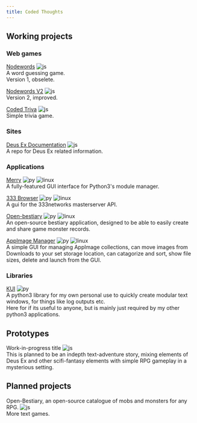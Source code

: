 ```yaml
---
title: Coded Thoughts
---
```


## Working projects

### Web games
[Nodewords](https://codedthoughts.github.io/nodewords/) ![js](https://img.shields.io/badge/Platform-Online-informational.svg?logo=html5)<br>
A word guessing game.<br>
Version 1, obselete.<br>

[Nodewords V2](https://codedthoughts.github.io/nodewords/) ![js](https://img.shields.io/badge/Platform-Online-informational.svg?logo=html5)<br> 
Version 2, improved.<br>

[Coded Triva](https://codedthoughts.github.io/trivia/) ![js](https://img.shields.io/badge/Platform-Online-informational.svg?logo=html5)<br> 
Simple trivia game.<br>

### Sites
[Deus Ex Documentation](https://deusexhq.github.io/) ![js](https://img.shields.io/badge/Platform-Online-informational.svg?logo=html5)<br> 
A repo for Deus Ex related information.<br>

### Applications
[Merry](https://github.com/Kaiz0r/Merry) ![py](https://img.shields.io/badge/Python-3.7%2B-informational.svg?logo=python) ![linux](https://img.shields.io/badge/Platform-Linux-informational.svg?logo=linux)<br> 
A fully-featured GUI interface for Python3's module manager.<br>

[333 Browser](https://github.com/Kaiz0r/333Browser) ![py](https://img.shields.io/badge/Python-3.7%2B-informational.svg?logo=python) ![linux](https://img.shields.io/badge/Platform-Linux-informational.svg?logo=linux) <br> 
A gui for the 333networks masterserver API.<br>

[Open-bestiary](https://github.com/Kaiz0r/open-bestiary) ![py](https://img.shields.io/badge/Python-3.7%2B-informational.svg?logo=python) ![linux](https://img.shields.io/badge/Platform-Linux-informational.svg?logo=linux) <br> 
An open-source bestiary application, designed to be able to easily create and share game monster records.<br>

[AppImage Manager](https://github.com/Kaiz0r/AppImages-Manager) ![py](https://img.shields.io/badge/Python-3.7%2B-informational.svg?logo=python) ![linux](https://img.shields.io/badge/Platform-Linux-informational.svg?logo=linux)<br> 
A simple GUI for managing AppImage collections, can move images from Downloads to your set storage location, can catagorize and sort, show file sizes, delete and launch from the GUI.<br>

### Libraries
[KUI](https://github.com/Kaiz0r/python3-kui) ![py](https://img.shields.io/badge/Python-3.7%2B-informational.svg?logo=python)<br> 
A python3 library for my own personal use to quickly create modular text windows, for things like log outputs etc.<br>
Here for if its useful to anyone, but is mainly just required by my other python3 applications.

## Prototypes
Work-in-progress title ![js](https://img.shields.io/badge/Platform-Online-informational.svg?logo=html5)<br>
This is planned to be an indepth text-adventure story, mixing elements of Deus Ex and other scifi-fantasy elements with simple RPG gameplay in a mysterious setting.<br>

## Planned projects
Open-Bestiary, an open-source catalogue of mobs and monsters for any RPG. ![js](https://img.shields.io/badge/Platform-Online-informational.svg?logo=html5)<br>
More text games.<br>
